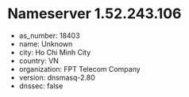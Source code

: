 # Nameserver 1.52.243.106

* as_number: 18403
* name: Unknown
* city: Ho Chi Minh City
* country: VN
* organization: FPT Telecom Company
* version: dnsmasq-2.80
* dnssec: false

